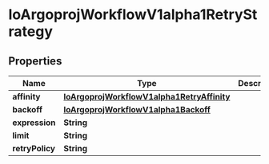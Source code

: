

# IoArgoprojWorkflowV1alpha1RetryStrategy


## Properties

Name | Type | Description | Notes
------------ | ------------- | ------------- | -------------
**affinity** | [**IoArgoprojWorkflowV1alpha1RetryAffinity**](IoArgoprojWorkflowV1alpha1RetryAffinity.md) |  |  [optional]
**backoff** | [**IoArgoprojWorkflowV1alpha1Backoff**](IoArgoprojWorkflowV1alpha1Backoff.md) |  |  [optional]
**expression** | **String** |  |  [optional]
**limit** | **String** |  |  [optional]
**retryPolicy** | **String** |  |  [optional]




